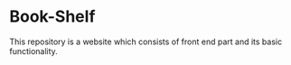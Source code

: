 # Book-Shelf
This repository is a website which consists of front end part and its basic functionality.
